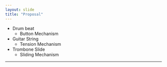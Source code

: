 ```yaml
---
layout: slide
title: "Proposal"
---
```

- Drum beat
  - Button Mechanism
- Guitar String
   - Tension Mechanism
- Trombone Slide
  - Sliding Mechanism
 ------